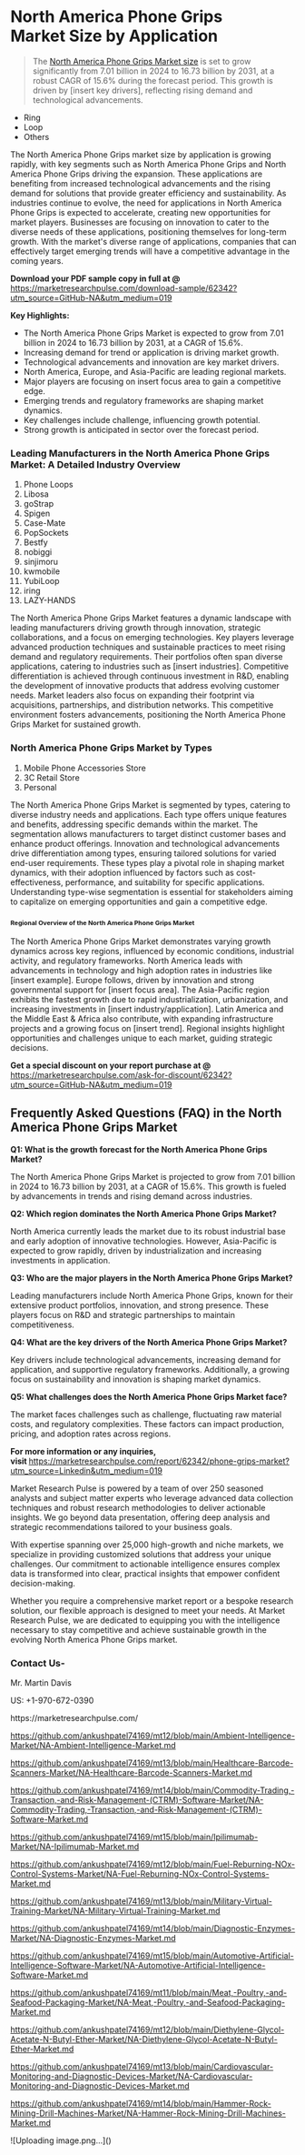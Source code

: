 <h1>North America Phone Grips Market&nbsp;Size by Application</h1><blockquote><p>The <a href="https://marketresearchpulse.com/download-sample/62342?utm_source=GitHub-NA&amp;utm_medium=019">North America Phone Grips Market size</a> is set to grow significantly from 7.01 billion in 2024 to 16.73 billion by 2031, at a robust CAGR of 15.6% during the forecast period. This growth is driven by [insert key drivers], reflecting rising demand and technological advancements.</p></blockquote><ul><li>Ring <li> Loop <li> Others</li></ul><p>The North America Phone Grips market size by application is growing rapidly, with key segments such as North America Phone Grips and North America Phone Grips driving the expansion. These applications are benefiting from increased technological advancements and the rising demand for solutions that provide greater efficiency and sustainability. As industries continue to evolve, the need for applications in North America Phone Grips is expected to accelerate, creating new opportunities for market players. Businesses are focusing on innovation to cater to the diverse needs of these applications, positioning themselves for long-term growth. With the market's diverse range of applications, companies that can effectively target emerging trends will have a competitive advantage in the coming years.</p><p><strong>Download your PDF sample copy in full at @ </strong><a href="https://marketresearchpulse.com/download-sample/62342?utm_source=GitHub-NA&amp;utm_medium=019">https://marketresearchpulse.com/download-sample/62342?utm_source=GitHub-NA&amp;utm_medium=019</a></p><p><strong>Key Highlights: </strong></p><ul><li>The North America Phone Grips Market is expected to grow from 7.01 billion in 2024 to 16.73 billion by 2031, at a CAGR of 15.6%.</li><li>Increasing demand for trend or application is driving market growth.</li><li>Technological advancements and innovation are key market drivers.</li><li>North America, Europe, and Asia-Pacific are leading regional markets.</li><li>Major players are focusing on insert focus area to gain a competitive edge.</li><li>Emerging trends and regulatory frameworks are shaping market dynamics.</li><li>Key challenges include challenge, influencing growth potential.</li><li>Strong growth is anticipated in sector over the forecast period.</li></ul><h3>Leading Manufacturers in the North America Phone Grips Market: A Detailed Industry Overview</h3><ol><li>Phone Loops</li><li>Libosa</li><li>goStrap</li><li>Spigen</li><li>Case-Mate</li><li>PopSockets</li><li>Bestfy</li><li>nobiggi</li><li>sinjimoru</li><li>kwmobile</li><li>YubiLoop</li><li>iring</li><li>LAZY-HANDS</li></ol><div class="flex max-w-full flex-col flex-grow"><div class="min-h-8 text-message flex w-full flex-col items-end gap-2 whitespace-normal break-words [.text-message+&amp;]:mt-5" dir="auto" data-message-author-role="assistant" data-message-id="fd8432e4-4910-450d-b182-61b7bfb0a01f" data-message-model-slug="gpt-4o"><div class="flex w-full flex-col gap-1 empty:hidden first:pt-[3px]"><div class="markdown prose w-full break-words dark:prose-invert light"><p>The North America Phone Grips Market features a dynamic landscape with leading manufacturers driving growth through innovation, strategic collaborations, and a focus on emerging technologies. Key players leverage advanced production techniques and sustainable practices to meet rising demand and regulatory requirements. Their portfolios often span diverse applications, catering to industries such as [insert industries]. Competitive differentiation is achieved through continuous investment in R&amp;D, enabling the development of innovative products that address evolving customer needs. Market leaders also focus on expanding their footprint via acquisitions, partnerships, and distribution networks. This competitive environment fosters advancements, positioning the North America Phone Grips Market for sustained growth.</p></div></div></div></div><h3>North America Phone Grips Market by Types</h3><ol><li>Mobile Phone Accessories Store <li> 3C Retail Store <li> Personal</li></ol><div class="flex max-w-full flex-col flex-grow"><div class="min-h-8 text-message flex w-full flex-col items-end gap-2 whitespace-normal break-words [.text-message+&amp;]:mt-5" dir="auto" data-message-author-role="assistant" data-message-id="084470be-0bb7-4664-bddf-5156b4f41249" data-message-model-slug="gpt-4o-mini"><div class="flex w-full flex-col gap-1 empty:hidden first:pt-[3px]"><div class="markdown prose w-full break-words dark:prose-invert light"><p>The North America Phone Grips Market is segmented by types, catering to diverse industry needs and applications. Each type offers unique features and benefits, addressing specific demands within the market. The segmentation allows manufacturers to target distinct customer bases and enhance product offerings. Innovation and technological advancements drive differentiation among types, ensuring tailored solutions for varied end-user requirements. These types play a pivotal role in shaping market dynamics, with their adoption influenced by factors such as cost-effectiveness, performance, and suitability for specific applications. Understanding type-wise segmentation is essential for stakeholders aiming to capitalize on emerging opportunities and gain a competitive edge.</p></div></div></div></div><h3><span style="font-size: 11px;">Regional Overview of the North America Phone Grips Market</span></h3><div class="flex max-w-full flex-col flex-grow"><div class="min-h-8 text-message flex w-full flex-col items-end gap-2 whitespace-normal break-words [.text-message+&amp;]:mt-5" dir="auto" data-message-author-role="assistant" data-message-id="e9038762-ce64-4e30-91c9-9bd413514231" data-message-model-slug="gpt-4o-mini"><div class="flex w-full flex-col gap-1 empty:hidden first:pt-[3px]"><div class="markdown prose w-full break-words dark:prose-invert light"><p>The North America Phone Grips Market demonstrates varying growth dynamics across key regions, influenced by economic conditions, industrial activity, and regulatory frameworks. North America leads with advancements in technology and high adoption rates in industries like [insert example]. Europe follows, driven by innovation and strong governmental support for [insert focus area]. The Asia-Pacific region exhibits the fastest growth due to rapid industrialization, urbanization, and increasing investments in [insert industry/application]. Latin America and the Middle East &amp; Africa also contribute, with expanding infrastructure projects and a growing focus on [insert trend]. Regional insights highlight opportunities and challenges unique to each market, guiding strategic decisions.</p></div></div></div></div><p><strong>Get a special discount on your report purchase at @ </strong><a href="https://marketresearchpulse.com/ask-for-discount/62342?utm_source=GitHub-NA&amp;utm_medium=019">https://marketresearchpulse.com/ask-for-discount/62342?utm_source=GitHub-NA&amp;utm_medium=019</a></p><h2>Frequently Asked Questions (FAQ) in the North America Phone Grips Market</h2><p><strong>Q1: What is the growth forecast for the North America Phone Grips Market?</strong></p><p>The North America Phone Grips Market is projected to grow from 7.01 billion in 2024 to 16.73 billion by 2031, at a CAGR of 15.6%. This growth is fueled by advancements in trends and rising demand across industries.</p><p><strong>Q2: Which region dominates the North America Phone Grips Market?</strong></p><p>North America currently leads the market due to its robust industrial base and early adoption of innovative technologies. However, Asia-Pacific is expected to grow rapidly, driven by industrialization and increasing investments in application.</p><p><strong>Q3: Who are the major players in the North America Phone Grips Market?</strong></p><p>Leading manufacturers include North America Phone Grips, known for their extensive product portfolios, innovation, and strong presence. These players focus on R&amp;D and strategic partnerships to maintain competitiveness.</p><p><strong>Q4: What are the key drivers of the North America Phone Grips Market?</strong></p><p>Key drivers include technological advancements, increasing demand for application, and supportive regulatory frameworks. Additionally, a growing focus on sustainability and innovation is shaping market dynamics.</p><p><strong>Q5: What challenges does the North America Phone Grips Market face?</strong></p><p>The market faces challenges such as challenge, fluctuating raw material costs, and regulatory complexities. These factors can impact production, pricing, and adoption rates across regions.</p><p><strong>For more information or any inquiries, visit&nbsp;</strong><a href="https://marketresearchpulse.com/report/62342/phone-grips-market?utm_source=Linkedin&utm_medium=019">https://marketresearchpulse.com/report/62342/phone-grips-market?utm_source=Linkedin&utm_medium=019</a></p><p>Market Research Pulse is powered by a team of over 250 seasoned analysts and subject matter experts who leverage advanced data collection techniques and robust research methodologies to deliver actionable insights. We go beyond data presentation, offering deep analysis and strategic recommendations tailored to your business goals.</p><p>With expertise spanning over 25,000 high-growth and niche markets, we specialize in providing customized solutions that address your unique challenges. Our commitment to actionable intelligence ensures complex data is transformed into clear, practical insights that empower confident decision-making.</p><p>Whether you require a comprehensive market report or a bespoke research solution, our flexible approach is designed to meet your needs. At Market Research Pulse, we are dedicated to equipping you with the intelligence necessary to stay competitive and achieve sustainable growth in the evolving North America Phone Grips market.</p><h3><strong>Contact Us-</strong></h3><p>Mr. Martin Davis</p><p>US: +1-970-672-0390</p><p>https://marketresearchpulse.com/</p><p><a href="https://github.com/ankushpatel74169/mt12/blob/main/Ambient-Intelligence-Market/NA-Ambient-Intelligence-Market.md">https://github.com/ankushpatel74169/mt12/blob/main/Ambient-Intelligence-Market/NA-Ambient-Intelligence-Market.md</a></p><p><a href="https://github.com/ankushpatel74169/mt13/blob/main/Healthcare-Barcode-Scanners-Market/NA-Healthcare-Barcode-Scanners-Market.md">https://github.com/ankushpatel74169/mt13/blob/main/Healthcare-Barcode-Scanners-Market/NA-Healthcare-Barcode-Scanners-Market.md</a></p><p><a href="https://github.com/ankushpatel74169/mt14/blob/main/Commodity-Trading,-Transaction,-and-Risk-Management-(CTRM)-Software-Market/NA-Commodity-Trading,-Transaction,-and-Risk-Management-(CTRM)-Software-Market.md">https://github.com/ankushpatel74169/mt14/blob/main/Commodity-Trading,-Transaction,-and-Risk-Management-(CTRM)-Software-Market/NA-Commodity-Trading,-Transaction,-and-Risk-Management-(CTRM)-Software-Market.md</a></p><p><a href="https://github.com/ankushpatel74169/mt15/blob/main/Ipilimumab-Market/NA-Ipilimumab-Market.md">https://github.com/ankushpatel74169/mt15/blob/main/Ipilimumab-Market/NA-Ipilimumab-Market.md</a></p><p><a href="https://github.com/ankushpatel74169/mt12/blob/main/Fuel-Reburning-NOx-Control-Systems-Market/NA-Fuel-Reburning-NOx-Control-Systems-Market.md">https://github.com/ankushpatel74169/mt12/blob/main/Fuel-Reburning-NOx-Control-Systems-Market/NA-Fuel-Reburning-NOx-Control-Systems-Market.md</a></p><p><a href="https://github.com/ankushpatel74169/mt13/blob/main/Military-Virtual-Training-Market/NA-Military-Virtual-Training-Market.md">https://github.com/ankushpatel74169/mt13/blob/main/Military-Virtual-Training-Market/NA-Military-Virtual-Training-Market.md</a></p><p><a href="https://github.com/ankushpatel74169/mt14/blob/main/Diagnostic-Enzymes-Market/NA-Diagnostic-Enzymes-Market.md">https://github.com/ankushpatel74169/mt14/blob/main/Diagnostic-Enzymes-Market/NA-Diagnostic-Enzymes-Market.md</a></p><p><a href="https://github.com/ankushpatel74169/mt15/blob/main/Automotive-Artificial-Intelligence-Software-Market/NA-Automotive-Artificial-Intelligence-Software-Market.md">https://github.com/ankushpatel74169/mt15/blob/main/Automotive-Artificial-Intelligence-Software-Market/NA-Automotive-Artificial-Intelligence-Software-Market.md</a></p><p><a href="https://github.com/ankushpatel74169/mt11/blob/main/Meat,-Poultry,-and-Seafood-Packaging-Market/NA-Meat,-Poultry,-and-Seafood-Packaging-Market.md">https://github.com/ankushpatel74169/mt11/blob/main/Meat,-Poultry,-and-Seafood-Packaging-Market/NA-Meat,-Poultry,-and-Seafood-Packaging-Market.md</a></p><p><a href="https://github.com/ankushpatel74169/mt12/blob/main/Diethylene-Glycol-Acetate-N-Butyl-Ether-Market/NA-Diethylene-Glycol-Acetate-N-Butyl-Ether-Market.md">https://github.com/ankushpatel74169/mt12/blob/main/Diethylene-Glycol-Acetate-N-Butyl-Ether-Market/NA-Diethylene-Glycol-Acetate-N-Butyl-Ether-Market.md</a></p><p><a href="https://github.com/ankushpatel74169/mt13/blob/main/Cardiovascular-Monitoring-and-Diagnostic-Devices-Market/NA-Cardiovascular-Monitoring-and-Diagnostic-Devices-Market.md">https://github.com/ankushpatel74169/mt13/blob/main/Cardiovascular-Monitoring-and-Diagnostic-Devices-Market/NA-Cardiovascular-Monitoring-and-Diagnostic-Devices-Market.md</a></p><p><a href="https://github.com/ankushpatel74169/mt14/blob/main/Hammer-Rock-Mining-Drill-Machines-Market/NA-Hammer-Rock-Mining-Drill-Machines-Market.md">https://github.com/ankushpatel74169/mt14/blob/main/Hammer-Rock-Mining-Drill-Machines-Market/NA-Hammer-Rock-Mining-Drill-Machines-Market.md</a></p>
![Uploading image.png…]()
